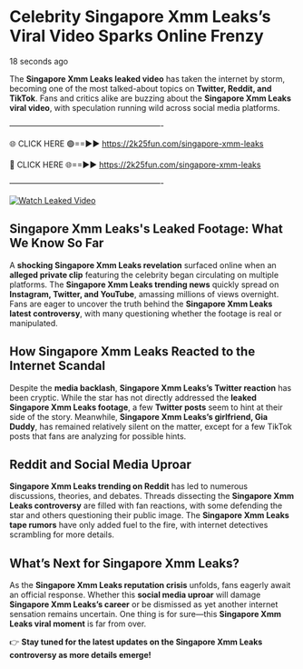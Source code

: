 # Celebrity Singapore Xmm Leaks’s Viral Video Sparks Online Frenzy

18 seconds ago

The **Singapore Xmm Leaks leaked video** has taken the internet by storm, becoming one of the most talked-about topics on **Twitter, Reddit, and TikTok**. Fans and critics alike are buzzing about the **Singapore Xmm Leaks viral video**, with speculation running wild across social media platforms.

———————————————————-

🌐 CLICK HERE 🟢==►► https://2k25fun.com/singapore-xmm-leaks

🔴 CLICK HERE 🌐==►► https://2k25fun.com/singapore-xmm-leaks

———————————————————-

[![Watch Leaked Video](https://miro.medium.com/v2/resize:fit:828/format:webp/1*cilzJN44JGOrTw9NJCrNHA.gif "Watch Leaked Video")](https://2k25fun.com/singapore-xmm-leaks)

## **Singapore Xmm Leaks's Leaked Footage: What We Know So Far**  
A **shocking Singapore Xmm Leaks revelation** surfaced online when an **alleged private clip** featuring the celebrity began circulating on multiple platforms. The **Singapore Xmm Leaks trending news** quickly spread on **Instagram, Twitter, and YouTube**, amassing millions of views overnight. Fans are eager to uncover the truth behind the **Singapore Xmm Leaks latest controversy**, with many questioning whether the footage is real or manipulated.  

## **How Singapore Xmm Leaks Reacted to the Internet Scandal**  
Despite the **media backlash**, **Singapore Xmm Leaks’s Twitter reaction** has been cryptic. While the star has not directly addressed the **leaked Singapore Xmm Leaks footage**, a few **Twitter posts** seem to hint at their side of the story. Meanwhile, **Singapore Xmm Leaks’s girlfriend, Gia Duddy**, has remained relatively silent on the matter, except for a few TikTok posts that fans are analyzing for possible hints.  

## **Reddit and Social Media Uproar**  
**Singapore Xmm Leaks trending on Reddit** has led to numerous discussions, theories, and debates. Threads dissecting the **Singapore Xmm Leaks controversy** are filled with fan reactions, with some defending the star and others questioning their public image. The **Singapore Xmm Leaks tape rumors** have only added fuel to the fire, with internet detectives scrambling for more details.  

## **What’s Next for Singapore Xmm Leaks?**  
As the **Singapore Xmm Leaks reputation crisis** unfolds, fans eagerly await an official response. Whether this **social media uproar** will damage **Singapore Xmm Leaks’s career** or be dismissed as yet another internet sensation remains uncertain. One thing is for sure—this **Singapore Xmm Leaks viral moment** is far from over.  

👉 **Stay tuned for the latest updates on the Singapore Xmm Leaks controversy as more details emerge!**  